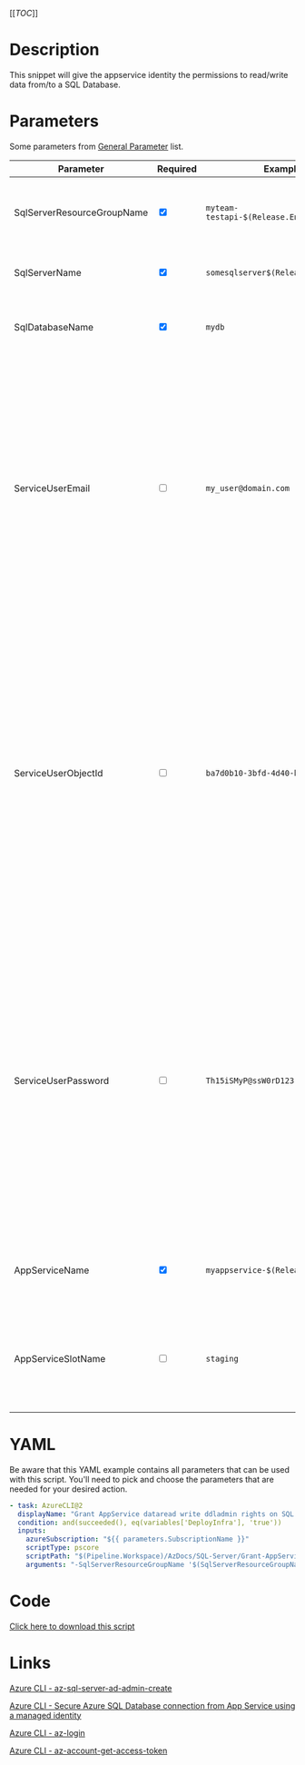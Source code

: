 [[_TOC_]]

# Description

This snippet will give the appservice identity the permissions to read/write data from/to a SQL Database.

# Parameters

Some parameters from [General Parameter](/Azure/Azure-CLI-Snippets) list.

| Parameter                  | Required                        | Example Value                               | Description                                                                                                                                                                                                                                                                                                                                                                                                            |
| -------------------------- | ------------------------------- | ------------------------------------------- | ---------------------------------------------------------------------------------------------------------------------------------------------------------------------------------------------------------------------------------------------------------------------------------------------------------------------------------------------------------------------------------------------------------------------- |
| SqlServerResourceGroupName | <input type="checkbox" checked> | `myteam-testapi-$(Release.EnvironmentName)` | The name of the resourcegroup where the SQL server was created                                                                                                                                                                                                                                                                                                                                                         |
| SqlServerName              | <input type="checkbox" checked> | `somesqlserver$(Release.EnvironmentName)`   | The name of the SQL Server to give permissions on                                                                                                                                                                                                                                                                                                                                                                      |
| SqlDatabaseName            | <input type="checkbox" checked> | `mydb`                                      | The name of the SQL Database to give permissions on                                                                                                                                                                                                                                                                                                                                                                    |
| ServiceUserEmail           | <input type="checkbox">         | `my_user@domain.com`                        | The emailaddress of the AAD user account to use. If you leave this empty, the currently logged in user will be used to login to SQL Server (this can be a Service Principal). Make sure this user is the AAD admin on the SQL Server (use the `Create-SQL-Server` script for this).                                                                                                                                    |
| ServiceUserObjectId        | <input type="checkbox">         | `ba7d0b10-3bfd-4d40-b6b4-a60b3476582f`      | The object ID of the AAD user account to use. See [Get ObjectID for ServiceUser](/Azure/Azure-CLI-Snippets/Get-ObjectID-for-ServiceUser) for details how to retrieve this ObjectId. If you leave this empty, the currently logged in user will be used to login to SQL Server (this can be a Service Principal). Make sure this user is the AAD admin on the SQL Server (use the `Create-SQL-Server` script for this). |
| ServiceUserPassword        | <input type="checkbox">         | `Th15iSMyP@ssW0rD123!`                      | The name for the SQL Server resource. It's recommended to use just alphanumerical characters without hyphens etc. If you leave this empty, the currently logged in user will be used to login to SQL Server (this can be a Service Principal). Make sure this user is the AAD admin on the SQL Server (use the `Create-SQL-Server` script for this).                                                                   |
| AppServiceName             | <input type="checkbox" checked> | `myappservice-$(Release.EnvironmentName)`   | The name of the AppService to give permissions for                                                                                                                                                                                                                                                                                                                                                                     |
| AppServiceSlotName         | <input type="checkbox">         | `staging`                                   | OPTIONAL Name of the AppService slot to grand permissions to. If not defined. The default production slot will be used.                                                                                                                                                                                                                                                                                                |

# YAML

Be aware that this YAML example contains all parameters that can be used with this script. You'll need to pick and choose the parameters that are needed for your desired action.

```yaml
- task: AzureCLI@2
  displayName: "Grant AppService dataread write ddladmin rights on SQL Server"
  condition: and(succeeded(), eq(variables['DeployInfra'], 'true'))
  inputs:
    azureSubscription: "${{ parameters.SubscriptionName }}"
    scriptType: pscore
    scriptPath: "$(Pipeline.Workspace)/AzDocs/SQL-Server/Grant-AppService-dataread-write-ddladmin-rights-on-SQL-Server.ps1"
    arguments: "-SqlServerResourceGroupName '$(SqlServerResourceGroupName)' -SqlServerName '$(SqlServerName)' -SqlDatabaseName '$(SqlDatabaseName)' -ServiceUserEmail '$(ServiceUserEmail)' -ServiceUserObjectId '$(ServiceUserObjectId)' -ServiceUserPassword '$(ServiceUserPassword)' -AppServiceName '$(AppServiceName)' -AppServiceSlotName '$(AppServiceSlotName)'"
```

# Code

[Click here to download this script](../../../../src/SQL-Server/Grant-AppService-dataread-write-ddladmin-rights-on-SQL-Server.ps1)

# Links

[Azure CLI - az-sql-server-ad-admin-create](https://docs.microsoft.com/en-us/cli/azure/sql/server/ad-admin?view=azure-cli-latest#az-sql-server-ad-admin-create)

[Azure CLI - Secure Azure SQL Database connection from App Service using a managed identity](https://docs.microsoft.com/en-us/azure/app-service/app-service-web-tutorial-connect-msi)

[Azure CLI - az-login](https://docs.microsoft.com/en-us/cli/azure/reference-index?view=azure-cli-latest#az-login)

[Azure CLI - az-account-get-access-token](https://docs.microsoft.com/en-us/cli/azure/account?view=azure-cli-latest#az-account-get-access-token)
